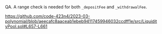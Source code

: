 QA. A range check is needed for both ``_depositFee`` and ``_withdrawalFee``. 

https://github.com/code-423n4/2023-03-polynomial/blob/aeecafc8aaceab1ebeb94117459946032ccdff1e/src/LiquidityPool.sol#L657-L661